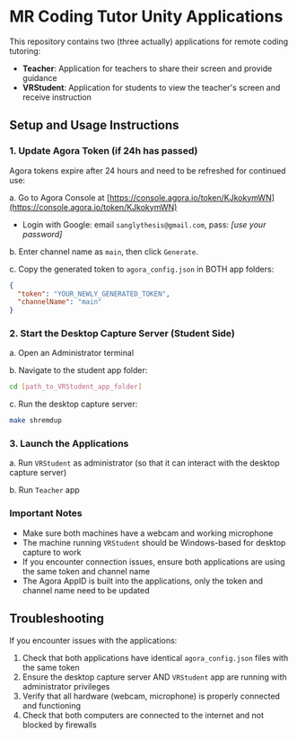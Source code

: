 # MR Coding Tutor Unity Applications

This repository contains two (three actually) applications for remote coding tutoring:
- **Teacher**: Application for teachers to share their screen and provide guidance
- **VRStudent**: Application for students to view the teacher's screen and receive instruction

## Setup and Usage Instructions

### 1. Update Agora Token (if 24h has passed)

Agora tokens expire after 24 hours and need to be refreshed for continued use:

a. Go to Agora Console at [https://console.agora.io/token/KJkokymWN](https://console.agora.io/token/KJkokymWN)
   - Login with Google: email `sanglythesis@gmail.com`, pass: *[use your password]*

b. Enter channel name as `main`, then click `Generate`. 

c. Copy the generated token to `agora_config.json` in BOTH app folders:
   ```json
   {
     "token": "YOUR_NEWLY_GENERATED_TOKEN",
     "channelName": "main"
   }
   ```

### 2. Start the Desktop Capture Server (Student Side)

a. Open an Administrator terminal

b. Navigate to the student app folder:
   ```bash
   cd [path_to_VRStudent_app_folder]
   ```

c. Run the desktop capture server:
   ```bash
   make shremdup
   ```

### 3. Launch the Applications

a. Run `VRStudent` as administrator (so that it can interact with the desktop capture server)

b. Run `Teacher` app

### Important Notes

- Make sure both machines have a webcam and working microphone
- The machine running `VRStudent` should be Windows-based for desktop capture to work
- If you encounter connection issues, ensure both applications are using the same token and channel name
- The Agora AppID is built into the applications, only the token and channel name need to be updated

## Troubleshooting

If you encounter issues with the applications:

1. Check that both applications have identical `agora_config.json` files with the same token
2. Ensure the desktop capture server AND `VRStudent` app are running with administrator privileges
3. Verify that all hardware (webcam, microphone) is properly connected and functioning
4. Check that both computers are connected to the internet and not blocked by firewalls
